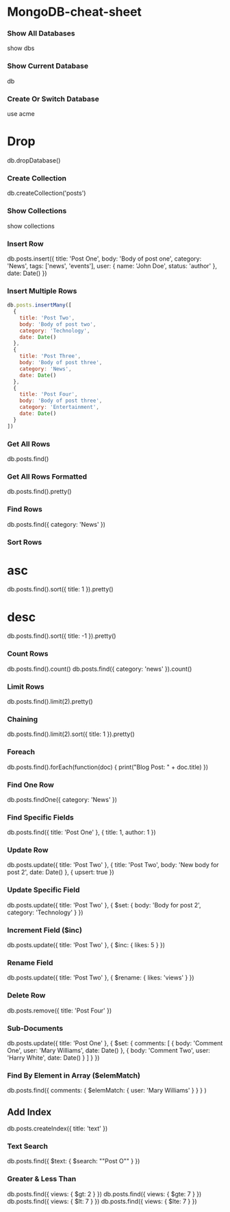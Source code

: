 # MongoDB-cheat-sheet


### Show All Databases

show dbs

### Show Current Database
db
 ### Create Or Switch Database
use acme
# Drop
db.dropDatabase()
### Create Collection
db.createCollection('posts')
### Show Collections
show collections
### Insert Row
db.posts.insert({
  title: 'Post One',
  body: 'Body of post one',
  category: 'News',
  tags: ['news', 'events'],
  user: {
    name: 'John Doe',
    status: 'author'
  },
  date: Date()
})
### Insert Multiple Rows
```js
db.posts.insertMany([
  {
    title: 'Post Two',
    body: 'Body of post two',
    category: 'Technology',
    date: Date()
  },
  {
    title: 'Post Three',
    body: 'Body of post three',
    category: 'News',
    date: Date()
  },
  {
    title: 'Post Four',
    body: 'Body of post three',
    category: 'Entertainment',
    date: Date()
  }
])
```
### Get All Rows
db.posts.find()
### Get All Rows Formatted
db.posts.find().pretty()
### Find Rows
db.posts.find({ category: 'News' })
### Sort Rows
# asc
db.posts.find().sort({ title: 1 }).pretty()
# desc
db.posts.find().sort({ title: -1 }).pretty()
### Count Rows
db.posts.find().count()
db.posts.find({ category: 'news' }).count()
### Limit Rows
db.posts.find().limit(2).pretty()
### Chaining
db.posts.find().limit(2).sort({ title: 1 }).pretty()
### Foreach
db.posts.find().forEach(function(doc) {
  print("Blog Post: " + doc.title)
})
### Find One Row
db.posts.findOne({ category: 'News' })
### Find Specific Fields
db.posts.find({ title: 'Post One' }, {
  title: 1,
  author: 1
})
### Update Row
db.posts.update({ title: 'Post Two' },
{
  title: 'Post Two',
  body: 'New body for post 2',
  date: Date()
},
{
  upsert: true
})
### Update Specific Field
db.posts.update({ title: 'Post Two' },
{
  $set: {
    body: 'Body for post 2',
    category: 'Technology'
  }
})
### Increment Field ($inc)
db.posts.update({ title: 'Post Two' },
{
  $inc: {
    likes: 5
  }
})
### Rename Field
db.posts.update({ title: 'Post Two' },
{
  $rename: {
    likes: 'views'
  }
})
### Delete Row
db.posts.remove({ title: 'Post Four' })
### Sub-Documents
db.posts.update({ title: 'Post One' },
{
  $set: {
    comments: [
      {
        body: 'Comment One',
        user: 'Mary Williams',
        date: Date()
      },
      {
        body: 'Comment Two',
        user: 'Harry White',
        date: Date()
      }
    ]
  }
})
### Find By Element in Array ($elemMatch)
db.posts.find({
  comments: {
     $elemMatch: {
       user: 'Mary Williams'
       }
    }
  }
)
## Add Index
db.posts.createIndex({ title: 'text' })
### Text Search
db.posts.find({
  $text: {
    $search: "\"Post O\""
    }
})
### Greater & Less Than
db.posts.find({ views: { $gt: 2 } })
db.posts.find({ views: { $gte: 7 } })
db.posts.find({ views: { $lt: 7 } })
db.posts.find({ views: { $lte: 7 } })
